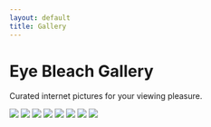 ```yaml
---
layout: default
title: Gallery
---
```

<div class="content-wrap">
  <div class="page-header-wrap page-header--divider">
    <h1 class="page-header">Eye Bleach Gallery</h1>
    <p class="page-desc">Curated internet pictures for your viewing pleasure.</p>
  </div>
  <div class="gallery">   
    <img src="/assets/eyebleach/01.jpg">
    <img src="/assets/eyebleach/02.jpg">
    <img src="/assets/eyebleach/03.JPG">
    <img src="/assets/eyebleach/04.JPG">
    <img src="/assets/eyebleach/05.JPG">
    <img src="/assets/eyebleach/06.JPG">
    <img src="/assets/eyebleach/07.JPG">
    <img src="/assets/eyebleach/08.JPG">
  </div>
</div>